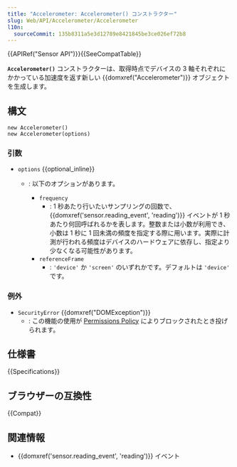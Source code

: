 ```yaml
---
title: "Accelerometer: Accelerometer() コンストラクター"
slug: Web/API/Accelerometer/Accelerometer
l10n:
  sourceCommit: 135b8311a5e3d12789e8421845be3ce026ef72b8
---
```


{{APIRef("Sensor API")}}{{SeeCompatTable}}

**`Accelerometer()`** コンストラクターは、取得時点でデバイスの 3 軸それぞれにかかっている加速度を返す新しい {{domxref("Accelerometer")}} オブジェクトを生成します。

## 構文

```js-nolint
new Accelerometer()
new Accelerometer(options)
```

### 引数

- `options` {{optional_inline}}

  - : 以下のオプションがあります。

    - `frequency`
      - : 1 秒あたり行いたいサンプリングの回数で、{{domxref('sensor.reading_event', 'reading')}} イベントが 1 秒あたり何回呼ばれるかを表します。整数または小数が利用でき、小数は 1 秒に 1 回未満の頻度を指定する際に用います。実際に計測が行われる頻度はデバイスのハードウェアに依存し、指定より少なくなる可能性があります。
    - `referenceFrame`
      - : `'device'` か `'screen'` のいずれかです。デフォルトは `'device'` です。

### 例外

- `SecurityError` {{domxref("DOMException")}}
  - : この機能の使用が [Permissions Policy](/ja/docs/Web/HTTP/Permissions_Policy) によりブロックされたとき投げられます。

## 仕様書

{{Specifications}}

## ブラウザーの互換性

{{Compat}}

## 関連情報

- {{domxref('sensor.reading_event', 'reading')}} イベント
